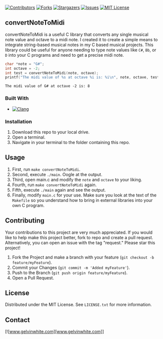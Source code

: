 [![Contributors][contributors-shield]][contributors-url]
[![Forks][forks-shield]][forks-url]
[![Stargazers][stars-shield]][stars-url]
[![Issues][issues-shield]][issues-url]
[![MIT License][license-shield]][license-url]

## convertNoteToMidi

convertNoteToMidi is a useful C library that converts any single musical note value and octave to a midi note. I created it to create a simple means to integrate string-based musical notes in my C based musical projects. This library could be useful for anyone needing to type note values like `C#`, `Bb`, or `D` into your C programs and need to get a precise midi note.

  ```c
  char *note = "G#";
  int octave = -2;
  int test = convertNoteToMidi(note, octave);
  printf("The midi value of %s at octave %i is: %i\n", note, octave, test);
  ```

  ```
  The midi value of G# at octave -2 is: 8
  ```

### Built With

* [![Clang][Clang]][Clang-url]

### Installation

1. Download this repo to your local drive.
2. Open a terminal.
3. Navigate in your terminal to the folder containing this repo.

## Usage

1. First, run `make convertNoteToMidi`.
2. Second, execute `./main`. Oogle at the output.
3. Third, open main.c and modify the `note` and `octave` to your liking.
4. Fourth, run `make convertNoteToMidi` again.
5. Fifth, execute `./main` again and see the output.
6. Finally, modify `main.c` for your use. Make sure you look at the text of the `Makefile` so you understand how to bring in external libraries into your own C program.

## Contributing

Your contributions to this project are very much appreciated. If you would like to help make this project better, fork to repo and create a pull request. Alternatively, you can open an issue with the tag "request." Please star this project!

1. Fork the Project and make a branch with your feature (`git checkout -b feature/myFeature`).
3. Commit your Changes (`git commit -m 'Added myFeature'`).
4. Push to the Branch (`git push origin feature/myFeature`).
5. Open a Pull Request.

## License

Distributed under the MIT License. See `LICENSE.txt` for more information.

## Contact

[![www.gelvinwhite.com][www.gelvinwhite.com]]

<!-- MARKDOWN LINKS & IMAGES -->
<!-- https://www.markdownguide.org/basic-syntax/#reference-style-links -->
[contributors-shield]: https://img.shields.io/github/contributors/guyewhite/convertNoteToMidi.svg?style=for-the-badge
[contributors-url]: https://github.com/guyewhite/convertNoteToMidi/graphs/contributors
[forks-shield]: https://img.shields.io/github/forks/guyewhite/convertNoteToMidi.svg?style=for-the-badge
[forks-url]: https://github.com/guyewhite/convertNoteToMidi/network/members
[stars-shield]: https://img.shields.io/github/stars/guyewhite/convertNoteToMidi.svg?style=for-the-badge
[stars-url]: https://github.com/guyewhite/convertNoteToMidi/stargazers
[issues-shield]: https://img.shields.io/github/issues/guyewhite/convertNoteToMidi.svg?style=for-the-badge
[issues-url]: https://github.com/guyewhite/convertNoteToMidi/issues
[license-shield]: https://img.shields.io/github/license/guyewhite/convertNoteToMidi.svg?style=for-the-badge
[license-url]: https://github.com/guyewhite/convertNoteToMidi/blob/master/LICENSE.txt
[linkedin-shield]: https://img.shields.io/badge/-LinkedIn-black.svg?style=for-the-badge&logo=linkedin&colorB=555
[linkedin-url]: https://linkedin.com/in/linkedin_username
[product-screenshot]: images/screenshot.png
[Next.js]: https://img.shields.io/badge/next.js-000000?style=for-the-badge&logo=nextdotjs&logoColor=white
[Next-url]: https://nextjs.org/
[React.js]: https://img.shields.io/badge/React-20232A?style=for-the-badge&logo=react&logoColor=61DAFB
[React-url]: https://reactjs.org/
[Vue.js]: https://img.shields.io/badge/Vue.js-35495E?style=for-the-badge&logo=vuedotjs&logoColor=4FC08D
[Vue-url]: https://vuejs.org/
[Angular.io]: https://img.shields.io/badge/Angular-DD0031?style=for-the-badge&logo=angular&logoColor=white
[Angular-url]: https://angular.io/
[Svelte.dev]: https://img.shields.io/badge/Svelte-4A4A55?style=for-the-badge&logo=svelte&logoColor=FF3E00
[Svelte-url]: https://svelte.dev/
[Laravel.com]: https://img.shields.io/badge/Laravel-FF2D20?style=for-the-badge&logo=laravel&logoColor=white
[Laravel-url]: https://laravel.com
[Bootstrap.com]: https://img.shields.io/badge/Bootstrap-563D7C?style=for-the-badge&logo=bootstrap&logoColor=white
[Bootstrap-url]: https://getbootstrap.com
[JQuery.com]: https://img.shields.io/badge/jQuery-0769AD?style=for-the-badge&logo=jquery&logoColor=white
[JQuery-url]: https://jquery.com
[Python.org]: https://img.shields.io/badge/python-version?style=for-the-badge&logo=python&logoColor=FFFFFF
[Python-url]: https://python.org
[Clang]: https://img.shields.io/badge/Clang-version?style=for-the-badge&logo=C&logoColor=FFFFFF
[Clang-url]: https://clang.llvm.org/
